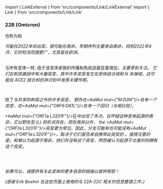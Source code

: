 import { LinkExternal } from 'src/components/Link/LinkExternal'
import { Link } from 'src/components/Link/Link'




<MdxContent filepath="VoCHeader.md'" />

### 22B (Omicron)
也称为<Lin name="BA.5" />和<Who name="Omicron" />

<MdxContent filepath="OmicronHeader.md'" />

<Var name="22B (Omicron)"/> 可能在2022年初出现，很可能在南非。早期序列主要来自南非，但到2022年4月，它的检测范围更广，尤其是在欧洲。
<br/><br/>

与所有<Who name="Omicron" />变体一样, 由于该变体家族的传播和免疫逃避显着增加，<Var name="22B (Omicron)" prefix=""/>主要受到关注。 它们在刺突基因中有大量突变，其中许多突变发生在受体结合域和 N 末端域，这可能在 ACE2 结合和抗体识别中发挥关键作用。
<br/>

<MdxContent filepath="clusters/22A22B_Spike.md'" />
<br/>

除了<Var name="22B (Omicron)" prefix=""/>与<Var name="21L (Omicron)" prefix=""/>共享的刺突之外的许多突变， <Var name="22B (Omicron)" prefix=""/>额外在<AaMut mut={"M:D3N"}/>处有一个突变，在<AaMut mut={"ORF6:D61L"}/>处有一个回归（与<Var name="21L (Omicron)" prefix=""/>相比较）。

<AaMut mut={"ORF1a:L3201F"}/>在<Var name="21L (Omicron)" prefix=""/>中出现了多次。在怀疑这种变体起源的南非，它以野生型 (L) 的形式存在，而在南非以外， the <AaMut mut={"ORF1a:L3201F"}/>突变更为常见。因此，分支<Var name="21L (Omicron)" prefix=""/>可能有也可能没有<AaMut mut={"ORF1a:L3201F"}/>，取决于它们是否来自携带此突变的 <Var name="21L (Omicron)" prefix=""/>。值得注意的是，<Var name="22A (Omicron)" prefix=""/>和<Var name="22B (Omicron)" prefix=""/>被认为起源于南非，他们<i>并没有</i>这个突变，然而被认为起源于北美的<Var name="22C (Omicron)" prefix=""/>则拥有这个突变。

<br/><br/>

_如果可以，请提供有关此变体的更多信息的链接以提供帮助！_

_(感谢 Erik Boehm 在这些页面上使用的与 22A-22C 相关的信息整理工作。)_